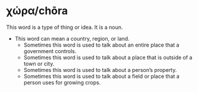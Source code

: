 # χώρα/chōra
This word is a type of thing or idea. It is a noun.

* This word can mean a country, region, or land.
    * Sometimes this word is used to talk about an entire place that a government controls.
    * Sometimes this word is used to talk about a place that is outside of a town or city.
    * Sometimes this word is used to talk about a person’s property.
    * Sometimes this word is used to talk about a field or place that a person uses for growing crops.
